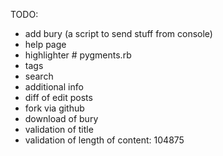 TODO:
-  add bury (a script to send stuff from console)
-  help page
-  highlighter # pygments.rb
-  tags
-  search
-  additional info
-  diff of edit posts
-  fork via github
-  download of bury
-  validation of title
-  validation of length of content: 104875
